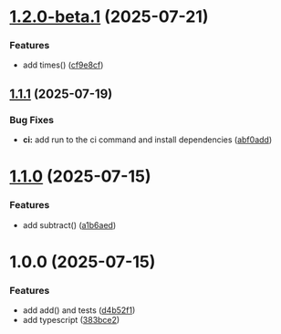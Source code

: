 # [1.2.0-beta.1](https://github.com/priverblack/testing-semantic-release/compare/v1.1.1...v1.2.0-beta.1) (2025-07-21)


### Features

* add times() ([cf9e8cf](https://github.com/priverblack/testing-semantic-release/commit/cf9e8cfff423162d66e1ca080502d131449e410b))

## [1.1.1](https://github.com/priverblack/testing-semantic-release/compare/v1.1.0...v1.1.1) (2025-07-19)


### Bug Fixes

* **ci:** add run to the ci command and install dependencies ([abf0add](https://github.com/priverblack/testing-semantic-release/commit/abf0add63558901e29dd381f1ddea3fcab7dc69a))

# [1.1.0](https://github.com/priverblack/testing-semantic-release/compare/v1.0.0...v1.1.0) (2025-07-15)


### Features

* add subtract() ([a1b6aed](https://github.com/priverblack/testing-semantic-release/commit/a1b6aedb186a01697a374268990a53392c964344))

# 1.0.0 (2025-07-15)


### Features

* add add() and tests ([d4b52f1](https://github.com/priverblack/testing-semantic-release/commit/d4b52f1d80eb9a44a2e9d0d87d5f1a259ce62885))
* add typescript ([383bce2](https://github.com/priverblack/testing-semantic-release/commit/383bce2d2cf051f9f950876183504a15ae2ec137))

